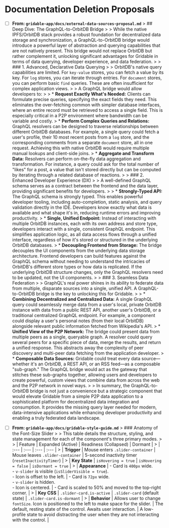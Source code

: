 # Documentation Deletion Proposals

- [ ] **From: `gridable-app/docs/external-data-sources-proposal.md`**
      > ## Deep Dive: The GraphQL-to-OrbitDB Bridge
      > 
      > While the native IPFS/OrbitDB stack provides a robust foundation for decentralized data storage and synchronization, a GraphQL-to-OrbitDB bridge would introduce a powerful layer of abstraction and querying capabilities that are not natively present. This bridge would not replace OrbitDB but rather complement it, unlocking significant advantages for Gridable in terms of data querying, developer experience, and data federation.
      > 
      > ### 1. Advanced, Declarative Data Querying
      > 
      > OrbitDB's native query capabilities are limited. For `key-value` stores, you can fetch a value by its key. For `log` stores, you can iterate through entries. For `document` stores, you can perform basic `find` queries. These are often insufficient for complex application views.
      > 
      > A GraphQL bridge would allow developers to:
      > 
      > *   **Request Exactly What's Needed:** Clients can formulate precise queries, specifying the exact fields they need. This eliminates the over-fetching common with simpler database interfaces, where an entire record must be retrieved to access a single field. This is especially critical in a P2P environment where bandwidth can be variable and costly.
      > *   **Perform Complex Queries and Relations:** GraphQL resolvers can be designed to traverse relationships between different OrbitDB databases. For example, a single query could fetch a user's profile, their 10 most recent posts from a `log` store, and the corresponding comments from a separate `document` store, all in one request. Achieving this with native OrbitDB would require multiple manual lookups and client-side joins.
      > *   **Aggregate and Transform Data:** Resolvers can perform on-the-fly data aggregation and transformation. For instance, a query could ask for the total number of "likes" for a post, a value that isn't stored directly but can be computed by iterating through a related database of reactions.
      > 
      > ### 2. Enhanced Developer Experience (DX)
      > 
      > A well-defined GraphQL schema serves as a contract between the frontend and the data layer, providing significant benefits for developers.
      > 
      > *   **Strongly-Typed API:** The GraphQL schema is strongly typed. This enables powerful developer tooling, including auto-completion, static analysis, and query validation directly in the IDE. Developers know exactly what data is available and what shape it's in, reducing runtime errors and improving productivity.
      > *   **Single, Unified Endpoint:** Instead of interacting with multiple OrbitDB instances, each with its own address and store type, developers interact with a single, consistent GraphQL endpoint. This simplifies application logic, as all data access flows through a unified interface, regardless of how it's stored or structured in the underlying OrbitDB databases.
      > *   **Decoupling Frontend from Storage:** The bridge decouples the UI components from the underlying data storage architecture. Frontend developers can build features against the GraphQL schema without needing to understand the intricacies of OrbitDB's different store types or how data is replicated. If the underlying OrbitDB structure changes, only the GraphQL resolvers need to be updated, not the UI components.
      > 
      > ### 3. Seamless Data Federation
      > 
      > GraphQL's real power shines in its ability to federate data from multiple, disparate sources into a single, unified API. A GraphQL-to-OrbitDB bridge is the key to unlocking this for Gridable.
      > 
      > *   **Combining Decentralized and Centralized Data:** A single GraphQL query could seamlessly merge data from a user's local, private OrbitDB instance with data from a public REST API, another user's OrbitDB, or a traditional centralized GraphQL endpoint. For example, a component could display a user's personal notes (from their local OrbitDB) alongside relevant public information fetched from Wikipedia's API.
      > *   **Unified View of the P2P Network:** The bridge could present data from multiple peers as a single, queryable graph. A resolver could query several peers for a specific piece of data, merge the results, and return a unified response. This abstracts away the complexity of peer discovery and multi-peer data fetching from the application developer.
      > *   **Composable Data Sources:** Gridable could treat every data source—whether it's an OrbitDB, a REST API, or an RSS feed—as a composable "sub-graph." The GraphQL bridge would act as the gateway that stitches these sub-graphs together, allowing users and developers to create powerful, custom views that combine data from across the web and the P2P network in novel ways.
      > 
      > In summary, the GraphQL-to-OrbitDB bridge is not just a convenience but a strategic component that would elevate Gridable from a simple P2P data application to a sophisticated platform for decentralized data integration and consumption. It provides the missing query layer needed for modern, data-intensive applications while enhancing developer productivity and enabling a truly federated data landscape.

- [ ] **From: `gridable-app/docs/gridable-style-guide.md`**
      > ### Anatomy of the Font-Size Slider
      > 
      > This table details the structure, styling, and state management for each of the component's three primary modes.
      > 
      > | Feature | Expanded (Active) | Readiness (Collapsed) | Dormant |
      > | :--- | :--- | :--- | :--- |
      > | **Trigger** | Mouse enters `.slider-container` | Mouse leaves `.slider-container` | 5-second inactivity timer (`resetInactivityTimer`) |
      > | **Key State** | `isHovering = true` | `isHovering = false` | `isDormant = true` |
      > | **Appearance** | - Card is `400px` wide.<br>- `v-slider` is visible (`isSliderVisible = true`).<br>- Icon is offset to the left. | - Card is `72px` wide.<br>- `v-slider` is hidden.<br>- Icon is centered. | - Card is scaled to 50% and moved to the top-right corner. |
      > | **Key CSS** | `.slider-card.is-active` | `.slider-card` (default state) | `.slider-card.is-dormant` |
      > | **Behavior** | Allows user to change `fontSize`. Icon is positioned to the left to make space for the slider. | The default, resting state of the control. Awaits user interaction. | A low-profile state to avoid distracting the user when they are not interacting with the control. |